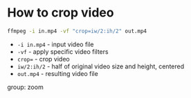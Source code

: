 # How to crop video

```bash
ffmpeg -i in.mp4 -vf "crop=iw/2:ih/2" out.mp4
```

- `-i in.mp4` - input video file
- `-vf` - apply specific video filters
- `crop=` - crop video
- `iw/2:ih/2` - half of original video size and height, centered
- `out.mp4` - resulting video file

group: zoom


